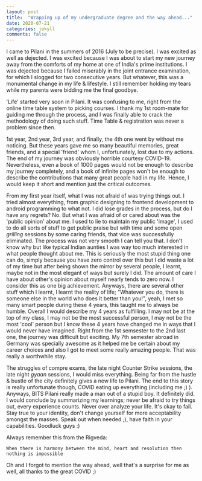 ```yaml
---
layout: post
title:  "Wrapping up of my undergraduate degree and the way ahead..."
date: 2020-07-21
categories: jekyll
comments: false
---
```


I came to Pilani in the summers of 2016 (July to be precise). I was excited as well as dejected. I was excited because I was about to start my new journey away from the comforts of my home at one of India's prime institutions. I was dejected because I failed miserably in the joint entrance examination, for which I slogged for two consecutive years. But whatever, this was a monumental change in my life & lifestyle. I still remember holding my tears while my parents were bidding me the final goodbye. 

'Life' started very soon in Pilani. It was confusing to me, right from the online time table system to picking courses. I  thank my 1st room-mate for guiding me through the process, and I was finally able to crack the methodology of doing such stuff. Time Table & registration was never a problem since then.

1st year, 2nd year, 3rd year, and finally, the 4th one went by without me noticing. But these years gave me so many beautiful memories, great friends, and a special 'friend' whom I, unfortunately, lost due to my actions. The end of my journey was obviously horrible courtesy COVID-19. Nevertheless, even a book of 1000 pages would not be enough to describe my journey completely, and a book of infinite pages won't be enough to describe the contributions that many great people had in my life. Hence, I would keep it short and mention just the critical outcomes.

From my first year itself, what I was not afraid of was trying things out. I tried almost everything, from graphic designing to frontend development to android programming to what not. I did lose grades in the process, but do I have any regrets? No. But what I was afraid of or cared about was the 'public opinion' about me. I used to lie to maintain my public 'image', I used to do all sorts of stuff to get public praise but with time and some open *grilling* sessions by some caring friends, that vice was successfully eliminated. The process was not very smooth I can tell you that. I don't know why but like typical Indian aunties I was way too much interested in what people thought about me. This is seriously the most stupid thing one can do, simply because you have zero control over this but I did waste a lot of my time but after being shown the mirror by several people, I learnt, maybe not in the most elegant of ways but surely I did. The amount of care I have about other's opinion about myself nearly tends to zero now. I consider this as one big achievement. Anyways, there are several other stuff which I learnt, I learnt the reality of life; "Whatever you do, there is someone else in the world who does it better than you!", yeah, I met so many smart people during these 4 years, this taught me to always be humble. Overall I would describe my 4 years as fulfilling. I may not be at the top of my class, I may not be the most successful person, I may not be the most 'cool' person but I know these 4 years have changed me in ways that I would never have imagined. Right from the 1st semsester to the 2nd last one, the journey was difficult but exciting. My 7th semester abroad in Germany was specially awesome as it helped me be certain about my career choices and also I got to meet some really amazing people. That was really a worthwhile stay.

The struggles of compre exams, the late night Counter Strike sessions, the late night *gyaan* sessions, I would miss everything. Being far from the hustle & bustle of the city definitely gives a new life to Pilani. The end to this story is really unfortunate though, COVID eating up everything (including me ;) ). Anyways, BITS Pilani really made a man out of a stupid boy. It definitely did. I would conclude by summarizing my learnings; never be afraid to try things out, every experience counts. Never over analyze your life. It's okay to fail. Stay true to your identity, don't change yourself for more acceptability amongst the masses. Speak out when needed ;), have faith in your capabilities. Goodluck guys :)

Always remember this from the Rigveda:

`When there is harmony between the mind, heart and resolution then nothing is impossible`

Oh and I forgot to mention the way ahead, well that's a surprise for me as well, all thanks to the great COVID ;)





